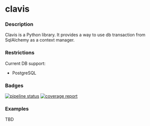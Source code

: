 # clavis

### Description

Clavis is a Python library. It provides a way to use db transaction from SqlAlchemy as a context manager.


### Restrictions

Current DB support:

- PostgreSQL

### Badges

[![pipeline status](https://gitlab.com/tgrx/clavis/badges/master/pipeline.svg)](https://gitlab.com/tgrx/clavis/commits/master)
[![coverage report](https://gitlab.com/tgrx/clavis/badges/master/coverage.svg)](https://gitlab.com/tgrx/clavis/commits/master)

### Examples

TBD